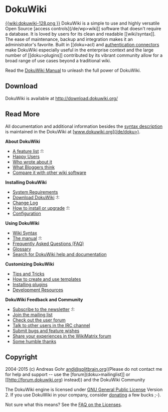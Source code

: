 # DokuWiki

[{{wiki:dokuwiki-128.png }}](/de/doku>wiki/dokuwiki) DokuWiki is a simple to use and highly versatile Open Source [access controls](/de/wp>wiki]] software that doesn't require a database. It is loved by users for its clean and readable [[wiki/syntax]]. The ease of maintenance, backup and integration makes it an administrator's favorite. Built in [[doku>acl) and [authentication connectors](/de/doku>auth) make DokuWiki especially useful in the enterprise context and the large number of [[doku>plugins]] contributed by its vibrant community allow for a broad range of use cases beyond a traditional wiki.

Read the [DokuWiki Manual](/de/doku>manual) to unleash the full power of DokuWiki.

## Download

DokuWiki is available at http://download.dokuwiki.org/


## Read More

All documentation and additional information besides the [syntax description](/de/syntax) is maintained in the DokuWiki at [www.dokuwiki.org](/de/doku>).

**About DokuWiki**

  * [A feature list](/de/doku>features) :!:
  * [Happy Users](/de/doku>users)
  * [Who wrote about it](/de/doku>press)
  * [What Bloggers think](/de/doku>blogroll)
  * [Compare it with other wiki software](http://www.wikimatrix.org/show/DokuWiki)

**Installing DokuWiki**

  * [System Requirements](/de/doku>requirements)
  * [Download DokuWiki](http://download.dokuwiki.org/) :!:
  * [Change Log](/de/doku>changes)
  * [How to install or upgrade](/de/doku>Install) :!:
  * [Configuration](/de/doku>config)

**Using DokuWiki**

  * [Wiki Syntax](/de/doku>syntax)
  * [The manual](/de/doku>manual) :!:
  * [Frequently Asked Questions (FAQ)](/de/doku>FAQ)
  * [Glossary](/de/doku>glossary)
  * [Search for DokuWiki help and documentation](http://search.dokuwiki.org)

**Customizing DokuWiki**

  * [Tips and Tricks](/de/doku>tips)
  * [How to create and use templates](/de/doku>Template)
  * [Installing plugins](/de/doku>plugins)
  * [Development Resources](/de/doku>development)

**DokuWiki Feedback and Community**

  * [Subscribe to the newsletter](/de/doku>newsletter) :!:
  * [Join the mailing list](/de/doku>mailinglist)
  * [Check out the user forum](http://forum.dokuwiki.org)
  * [Talk to other users in the IRC channel](/de/doku>irc)
  * [Submit bugs and feature wishes](https://github.com/splitbrain/dokuwiki/issues)
  * [Share your experiences in the WikiMatrix forum](http://www.wikimatrix.org/forum/viewforum.php?id=10)
  * [Some humble thanks](/de/doku>thanks)


## Copyright

2004-2015 (c) Andreas Gohr <andi@splitbrain.org>((Please do not contact me for help and support -- use the [forum](doku>mailinglist]] or [[http://forum.dokuwiki.org) instead)) and the DokuWiki Community

The DokuWiki engine is licensed under [GNU General Public License](http://www.gnu.org/licenses/gpl.html) Version 2. If you use DokuWiki in your company, consider [donating](/de/doku>donate) a few bucks ;-).

Not sure what this means? See the [FAQ on the Licenses](/de/doku>faq/license).

